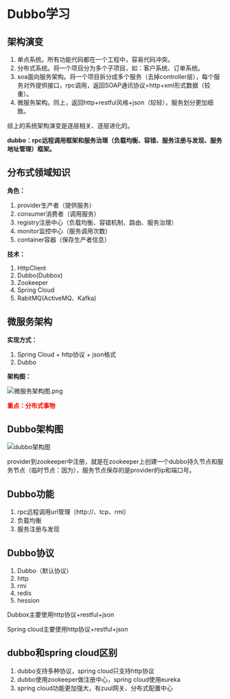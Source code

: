 # Dubbo学习 #

## 架构演变 ##
1. 单点系统。所有功能代码都在一个工程中，容易代码冲突。
2. 分布式系统。将一个项目分为多个子项目，如：客户系统、订单系统。
3. soa面向服务架构。将一个项目拆分成多个服务（去掉controller层），每个服务对外提供接口，rpc调用，返回SOAP通讯协议=http+xml形式数据（较重）。
4. 微服务架构。同上，返回http+restful风格+json（较轻），服务划分更加细致。

综上的系统架构演变是逐层相关、逐层进化的。

**dubbo：rpc远程调用框架和服务治理（负载均衡、容错、服务注册与发现、服务地址管理）框架。**

## 分布式领域知识 ##
**角色：**

1. provider生产者（提供服务）
2. consumer消费者（调用服务）
3. registry注册中心（负载均衡、容错机制、路由、服务治理）
4. monitor监控中心（服务调用次数）
5. container容器（保存生产者信息）

**技术：**

1. HttpClient
2. Dubbo(Dubbox)
3. Zookeeper
4. Spring Cloud
5. RabitMQ(ActiveMQ、Kafka)
 
## 微服务架构 ##
**实现方式：**

1. Spring Cloud + http协议 + json格式
2. Dubbo

**架构图：**

![微服务架构图.png](https://i.imgur.com/HWp3IHs.png)

**<span style="color:red">重点：分布式事物</span>**

## Dubbo架构图 ##
![dubbo架构图](https://i.imgur.com/rFdNxU7.png)

provider到zookeeper中注册，就是在zookeeper上创建一个dubbo持久节点和服务节点（临时节点：因为），服务节点保存的是provider的ip和端口号。

## Dubbo功能 ##
1. rpc远程调用url管理（http://、tcp、rmi）
2. 负载均衡
3. 服务注册与发现


## Dubbo协议 ##
1. Dubbo（默认协议）
2. http
3. rmi
4. redis
5. hession

Dubbox主要使用http协议+restful+json

Spring cloud主要使用http协议+restful+json

## dubbo和spring cloud区别 ##
1. dubbo支持多种协议，spring cloud只支持http协议
2. dubbo使用zookeeper做注册中心，spring cloud使用eureka
3. spring cloud功能更加强大，有zuul网关、分布式配置中心

